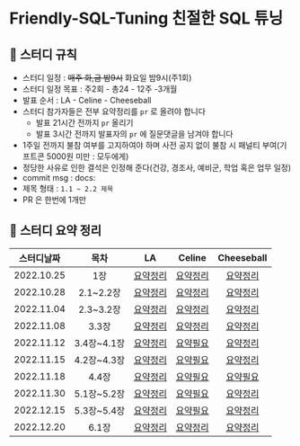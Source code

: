 # Friendly-SQL-Tuning 친절한 SQL 튜닝

## 📌 스터디 규칙
- 스터디 일정 : ~~매주 화,금 밤9시~~ 화요일 밤9시(주1회)
- 스터디 일정 목표 : 주2회 - 총24 - 12주 -3개월
- 발표 순서 : LA - Celine - Cheeseball
- 스터디 참가자들은 전부 요약정리를 `pr` 로 올려야 합니다
  - 발표 21시간 전까지 `pr` 올리기
  - 발표 3시간 전까지 발표자의 `pr` 에 질문댓글을 남겨야 합니다
- 1주일 전까지 불참 여부를 고지하여야 하며 사전 공지 없이 불참 시 패널티 부여(기프트콘 5000원 미만 : 모두에게)
- 정당한 사유로 인한 결석은 인정해 준다(건강, 경조사, 예비군, 학업 혹은 업무 일정)
- commit msg : docs:
- 제목 형태 : `1.1 ~ 2.2 제목`
- PR 은 한번에 1개만

## 📌 스터디 요약 정리
|스터디날짜|목차|LA|Celine|Cheeseball|
|:---------:|:---:|:---:|:------:|:----------:|
|2022.10.25|1장|[요약정리](https://github.com/Hoontudy/Friendly-SQL-Tuning/pull/1)|[요약정리](https://yerimearth.notion.site/1-SQL-I-O-633ffd25d66842d39e4ada4053c892b3)|[요약정리](https://velog.io/@yhlee9753/%EC%B9%9C%EC%A0%88%ED%95%9C-SQL-%ED%8A%9C%EB%8B%9D-1%EC%9E%A5-SQL-%EC%B2%98%EB%A6%AC-%EA%B3%BC%EC%A0%95%EA%B3%BC-IO)|
|2022.10.28|2.1~2.2장|[요약정리](https://github.com/Hoontudy/Friendly-SQL-Tuning/pull/7)|[요약정리](https://yerimearth.notion.site/2-694f2d3f06d3462a992902ab53ad7dd4)|[요약정리](https://velog.io/@yhlee9753/%EC%B9%9C%EC%A0%88%ED%95%9C-SQL-%ED%8A%9C%EB%8B%9D-2.12.2%EC%9E%A5-%EC%9D%B8%EB%8D%B1%EC%8A%A4-%EA%B8%B0%EB%B3%B8)|
|2022.11.04|2.3~3.2장|[요약정리](https://github.com/Hoontudy/Friendly-SQL-Tuning/pull/9)|[요약정리](https://github.com/Hoontudy/Friendly-SQL-Tuning/pull/11)|[요약정리](https://velog.io/@yhlee9753/%EC%B9%9C%EC%A0%88%ED%95%9C-SQL-%ED%8A%9C%EB%8B%9D-2.33.2%EC%9E%A5-%EC%9D%B8%EB%8D%B1%EC%8A%A4-%EA%B8%B0%EB%B3%B8-%ED%8A%9C%EB%8B%9D)|
|2022.11.08|3.3장|[요약정리](https://github.com/Hoontudy/Friendly-SQL-Tuning/pull/12)|[요약정리](https://github.com/Hoontudy/Friendly-SQL-Tuning/pull/11)|[요약정리](https://github.com/Hoontudy/Friendly-SQL-Tuning/pull/13)|
|2022.11.12|3.4장~4.1장|[요약정리](https://github.com/Hoontudy/Friendly-SQL-Tuning/pull/15)|[요약필요]()|[요약정리](https://github.com/Hoontudy/Friendly-SQL-Tuning/pull/14)|
|2022.11.15|4.2장~4.3장|[요약정리](https://github.com/Hoontudy/Friendly-SQL-Tuning/pull/16)|[요약필요]()|[요약정리](https://github.com/Hoontudy/Friendly-SQL-Tuning/pull/17)|
|2022.11.18|4.4장|[요약정리](https://github.com/Hoontudy/Friendly-SQL-Tuning/pull/19)|[요약필요]()|[요약필요]()|
|2022.11.30|5.1장~5.2장|[요약정리](https://github.com/Hoontudy/Friendly-SQL-Tuning/pull/21)|[요약필요]()|[요약정리](https://velog.io/@yhlee9753/%EC%B9%9C%EC%A0%88%ED%95%9C-SQL-%ED%8A%9C%EB%8B%9D-5.15.2-%EC%86%8C%ED%8A%B8-%ED%8A%9C%EB%8B%9D)|
|2022.12.15|5.3장~5.4장|[요약정리](https://github.com/Hoontudy/Friendly-SQL-Tuning/pull/23)|[요약필요]()|[요약정리](https://github.com/Hoontudy/Friendly-SQL-Tuning/pull/22)|
|2022.12.20|6.1장|[요약정리]()|[요약정리]()|[요약정리]()|